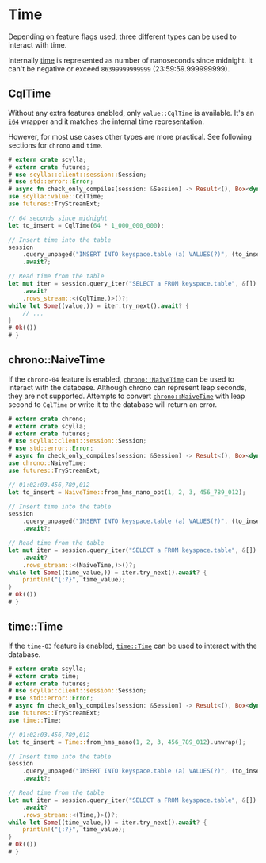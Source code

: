 # Time

Depending on feature flags used, three different types can be used to interact with time.

Internally [time](https://docs.scylladb.com/stable/cql/types.html#times) is represented as number of nanoseconds since
midnight. It can't be negative or exceed `86399999999999` (23:59:59.999999999).

## CqlTime

Without any extra features enabled, only `value::CqlTime` is available. It's an
[`i64`](https://doc.rust-lang.org/std/primitive.i64.html) wrapper and it matches the internal time representation.

However, for most use cases other types are more practical. See following sections for `chrono` and `time`.

```rust
# extern crate scylla;
# extern crate futures;
# use scylla::client::session::Session;
# use std::error::Error;
# async fn check_only_compiles(session: &Session) -> Result<(), Box<dyn Error>> {
use scylla::value::CqlTime;
use futures::TryStreamExt;

// 64 seconds since midnight
let to_insert = CqlTime(64 * 1_000_000_000);

// Insert time into the table
session
    .query_unpaged("INSERT INTO keyspace.table (a) VALUES(?)", (to_insert,))
    .await?;

// Read time from the table
let mut iter = session.query_iter("SELECT a FROM keyspace.table", &[])
    .await?
    .rows_stream::<(CqlTime,)>()?;
while let Some((value,)) = iter.try_next().await? {
    // ...
}
# Ok(())
# }
```

## chrono::NaiveTime

If the `chrono-04` feature is enabled, [`chrono::NaiveTime`](https://docs.rs/chrono/0.4/chrono/naive/struct.NaiveDate.html)
can be used to interact with the database. Although chrono can represent leap seconds, they are not supported.
Attempts to convert [`chrono::NaiveTime`](https://docs.rs/chrono/0.4/chrono/naive/struct.NaiveDate.html) with leap
second to `CqlTime` or write it to the database will return an error.

```rust
# extern crate chrono;
# extern crate scylla;
# extern crate futures;
# use scylla::client::session::Session;
# use std::error::Error;
# async fn check_only_compiles(session: &Session) -> Result<(), Box<dyn Error>> {
use chrono::NaiveTime;
use futures::TryStreamExt;

// 01:02:03.456,789,012
let to_insert = NaiveTime::from_hms_nano_opt(1, 2, 3, 456_789_012);

// Insert time into the table
session
    .query_unpaged("INSERT INTO keyspace.table (a) VALUES(?)", (to_insert,))
    .await?;

// Read time from the table
let mut iter = session.query_iter("SELECT a FROM keyspace.table", &[])
    .await?
    .rows_stream::<(NaiveTime,)>()?;
while let Some((time_value,)) = iter.try_next().await? {
    println!("{:?}", time_value);
}
# Ok(())
# }
```

## time::Time

If the `time-03` feature is enabled, [`time::Time`](https://docs.rs/time/0.3/time/struct.Time.html) can be used to interact
with the database.

```rust
# extern crate scylla;
# extern crate time;
# extern crate futures;
# use scylla::client::session::Session;
# use std::error::Error;
# async fn check_only_compiles(session: &Session) -> Result<(), Box<dyn Error>> {
use futures::TryStreamExt;
use time::Time;

// 01:02:03.456,789,012
let to_insert = Time::from_hms_nano(1, 2, 3, 456_789_012).unwrap();

// Insert time into the table
session
    .query_unpaged("INSERT INTO keyspace.table (a) VALUES(?)", (to_insert,))
    .await?;

// Read time from the table
let mut iter = session.query_iter("SELECT a FROM keyspace.table", &[])
    .await?
    .rows_stream::<(Time,)>()?;
while let Some((time_value,)) = iter.try_next().await? {
    println!("{:?}", time_value);
}
# Ok(())
# }
```
